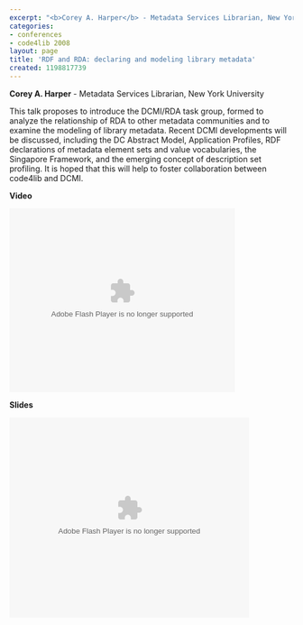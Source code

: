 ```yaml
---
excerpt: "<b>Corey A. Harper</b> - Metadata Services Librarian, New York University"
categories:
- conferences
- code4lib 2008
layout: page
title: 'RDF and RDA: declaring and modeling library metadata'
created: 1198817739
---
```

<b>Corey A. Harper</b> - Metadata Services Librarian, New York University<br />

This talk proposes to introduce the DCMI/RDA task group, formed to analyze the relationship of RDA to other metadata communities and to examine the modeling of library metadata. Recent DCMI developments will be discussed, including the DC Abstract Model, Application Profiles, RDF declarations of metadata element sets and value vocabularies, the Singapore Framework, and the emerging concept of description set profiling. It is hoped that this will help to foster collaboration between code4lib and DCMI.

<b>Video</b>

<embed id="VideoPlayback" style="width:400px;height:326px" flashvars="" src="http://video.google.com/googleplayer.swf?docid=326418994287317169&hl=en" type="application/x-shockwave-flash"> </embed>

<b>Slides</b>

<div style="width:425px;text-align:left" id="__ss_299266"><object style="margin:0px" width="425" height="355"><param name="movie" value="http://static.slideshare.net/swf/ssplayer2.swf?doc=c4l2008charper-12050845137740-5"/><param name="allowFullScreen" value="true"/><param name="allowScriptAccess" value="always"/><embed src="http://static.slideshare.net/swf/ssplayer2.swf?doc=c4l2008charper-12050845137740-5" type="application/x-shockwave-flash" allowscriptaccess="always" allowfullscreen="true" width="425" height="355"></embed></object></div>
